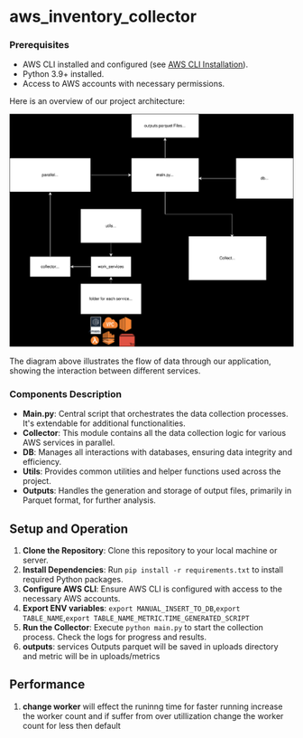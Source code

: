 # aws_inventory_collector

### Prerequisites
- AWS CLI installed and configured (see [AWS CLI Installation](https://aws.amazon.com/cli/)).
- Python 3.9+ installed.
- Access to AWS accounts with necessary permissions.

Here is an overview of our project architecture:

![Project Architecture Diagram](Readme/collector.svg?raw=true)

The diagram above illustrates the flow of data through our application, showing the interaction between different services.



### Components Description

- **Main.py**: Central script that orchestrates the data collection processes. It's extendable for additional functionalities.
- **Collector**: This module contains all the data collection logic for various AWS services in parallel.
- **DB**: Manages all interactions with databases, ensuring data integrity and efficiency.
- **Utils**: Provides common utilities and helper functions used across the project.
- **Outputs**: Handles the generation and storage of output files, primarily in Parquet format, for further analysis.

## Setup and Operation
1. **Clone the Repository**: Clone this repository to your local machine or server.
2. **Install Dependencies**: Run `pip install -r requirements.txt` to install required Python packages.
3. **Configure AWS CLI**: Ensure AWS CLI is configured with access to the necessary AWS accounts.
4. **Export ENV variables**: `export MANUAL_INSERT_TO_DB`,`export TABLE_NAME`,`export TABLE_NAME_METRIC`.`TIME_GENERATED_SCRIPT` 
5. **Run the Collector**: Execute `python main.py` to start the collection process. Check the logs for progress and results.
6. **outputs**: services Outputs parquet will be saved in uploads directory and metric will be in uploads/metrics


## Performance
1. **change worker** will effect the runinng time for faster running increase the worker count and if suffer from over utillization change the worker count for less then default
